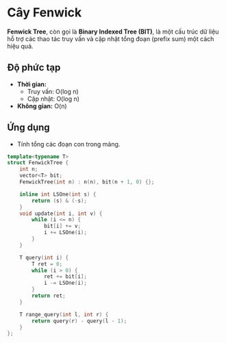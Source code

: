 # Cây Fenwick

**Fenwick Tree**, còn gọi là **Binary Indexed Tree (BIT)**, là một cấu trúc dữ liệu hỗ trợ các thao tác truy vấn và cập nhật tổng đoạn (prefix sum) một cách hiệu quả.

## Độ phức tạp

- **Thời gian:**
    - Truy vấn: O(log n)
    - Cập nhật: O(log n)
- **Không gian:** O(n)

## Ứng dụng

- Tính tổng các đoạn con trong mảng.

```cpp
template<typename T>
struct FenwickTree {
    int n;
    vector<T> bit;
    FenwickTree(int n) : n(n), bit(n + 1, 0) {};

    inline int LSOne(int s) {
        return (s) & (-s);
    }
    void update(int i, int v) {
        while (i <= n) {
            bit[i] += v;
            i += LSOne(i);
        }
    }

    T query(int i) {
        T ret = 0;
        while (i > 0) {
            ret += bit[i];
            i -= LSOne(i);
        }
        return ret;
    }

    T range_query(int l, int r) {
        return query(r) - query(l - 1);
    }
};
```